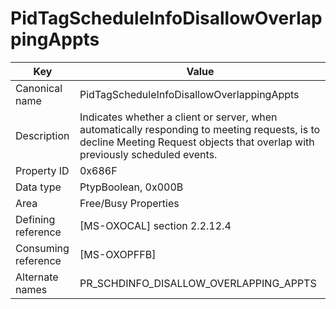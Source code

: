 # PidTagScheduleInfoDisallowOverlappingAppts

| Key | Value |
|---|---|
| Canonical name | PidTagScheduleInfoDisallowOverlappingAppts |
| Description | Indicates whether a client or server, when automatically responding to meeting requests, is to decline Meeting Request objects that overlap with previously scheduled events. |
| Property ID | 0x686F |
| Data type | PtypBoolean, 0x000B |
| Area | Free/Busy Properties |
| Defining reference | [MS-OXOCAL] section 2.2.12.4 |
| Consuming reference | [MS-OXOPFFB] |
| Alternate names | PR_SCHDINFO_DISALLOW_OVERLAPPING_APPTS |
